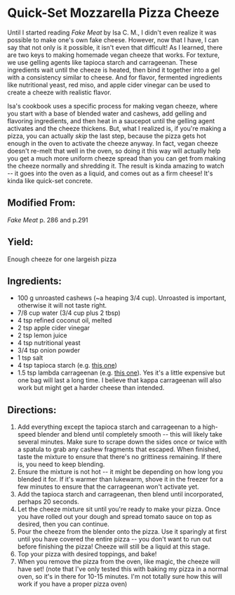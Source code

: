 # Quick-Set Mozzarella Pizza Cheeze

Until I started reading _Fake Meat_ by Isa C. M., I didn't even realize it was possible to make one's own fake cheese.  However, now that I have, I can say that not only is it possible, it isn't even that difficult!  As I learned, there are two keys to making homemade vegan cheeze that works.  For texture, we use gelling agents like tapioca starch and carrageenan.  These ingredients wait until the cheeze is heated, then bind it together into a gel with a consistency similar to cheese.  And for flavor, fermented ingredients like nutritional yeast, red miso, and apple cider vinegar can be used to create a cheeze with realistic flavor.

Isa's cookbook uses a specific process for making vegan cheeze, where you start with a base of blended water and cashews, add gelling and flavoring ingredients, and then heat in a saucepot until the gelling agent activates and the cheeze thickens.  But, what I realized is, if you're making a pizza, you can actually *skip* the last step, because the pizza gets hot enough in the oven to activate the cheeze anyway.  In fact, vegan cheeze doesn't re-melt that well in the oven, so doing it this way will actually help you get a much more uniform cheeze spread than you can get from making the cheeze normally and shredding it.  The result is kinda amazing to watch -- it goes into the oven as a liquid, and comes out as a firm cheese!  It's kinda like quick-set concrete.

## Modified From:
_Fake Meat_ p. 286 and p.291

## Yield:
Enough cheeze for one largeish pizza

## Ingredients:
- 100 g unroasted cashews (~a heaping 3/4 cup).  Unroasted is important, otherwise it will not taste right.
- 7/8 cup water (3/4 cup plus 2 tbsp)
- 4 tsp refined coconut oil, melted
- 2 tsp apple cider vinegar
- 2 tsp lemon juice
- 4 tsp nutritional yeast
- 3/4 tsp onion powder
- 1 tsp salt
- 4 tsp tapioca starch (e.g. [this one](https://www.amazon.com/Tapioca-Starch-Powder-16-Pack/dp/B007EFOEOW/ref=sr_1_5_pp?keywords=tapioca+starch&qid=1703058760&sr=8-5))
- 1.5 tsp lambda carrageenan (e.g. [this one](https://www.amazon.com/Carrageenan-Molecular-Gastronomy-Non-GMO-Certified/dp/B07CZ2STF2/ref=sr_1_3?crid=3VJBDUD6ZC9GM&keywords=labda%2Bcarrageenan&qid=1703058795&sprefix=labda%2Bcarrageenan%2Caps%2C143&sr=8-3&th=1)).  Yes it's a little expensive but one bag will last a long time.  I believe that kappa carrageenan will also work but might get a harder cheese than intended.

## Directions:
1. Add everything except the tapioca starch and carrageenan to a high-speed blender and blend until completely smooth -- this will likely take several minutes.  Make sure to scrape down the sides once or twice with a spatula to grab any cashew fragments that escaped.  When finished, taste the mixture to ensure that there's no grittiness remaining.  If there is, you need to keep blending.
2. Ensure the mixture is not hot -- it might be depending on how long you blended it for.  If it's warmer than lukewarm, shove it in the freezer for a few minutes to ensure that the carrageenan won't activate yet.
3. Add the tapioca starch and carrageenan, then blend until incorporated, perhaps 20 seconds.
4. Let the cheeze mixture sit until you're ready to make your pizza.  Once you have rolled out your dough and spread tomato sauce on top as desired, then you can continue.
5. Pour the cheeze from the blender onto the pizza.  Use it sparingly at first until you have covered the entire pizza -- you don't want to run out before finishing the pizza!  Cheeze will still be a liquid at this stage.
6. Top your pizza with desired toppings, and bake!
7. When you remove the pizza from the oven, like magic, the cheeze will have set!  (note that I've only tested this with baking my pizza in a normal oven, so it's in there for 10-15 minutes.  I'm not totally sure how this will work if you have a proper pizza oven)

